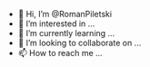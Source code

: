 - 👋 Hi, I’m @RomanPiletski
- 👀 I’m interested in ...
- 🌱 I’m currently learning ...
- 💞️ I’m looking to collaborate on ...
- 📫 How to reach me ...

<!---
RomanPiletski/RomanPiletski is a ✨ special ✨ repository because its `README.md` (this file) appears on your GitHub profile.
You can click the Preview link to take a look at your changes.
--->
